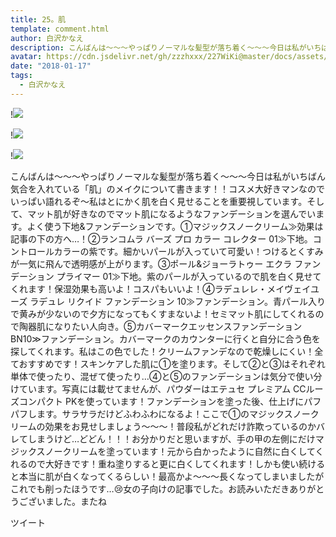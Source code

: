 ```yaml
---
title: 25。肌
template: comment.html
author: 白沢かなえ
description: こんばんは〜〜〜やっぱりノーマルな髪型が落ち着く〜〜〜今日は私がいちばん気合を入れている「肌」のメイクについて書きます！！コスメ大好きマンなのでいっぱい語れるぞ〜私はとにかく肌を白く見せることを重...
avatar: https://cdn.jsdelivr.net/gh/zzzhxxx/227WiKi@master/docs/assets/photo/avatar/kanae.jpg
date: "2018-01-17"
tags:
  - 白沢かなえ
---
```


!![](https://cdn.jsdelivr.net/gh/227WiKi/227WiKi-image@master/blog-image/kanae-2018-01-17_1.jpg)

!![](https://cdn.jsdelivr.net/gh/227WiKi/227WiKi-image@master/blog-image/kanae-2018-01-17_2.jpg)

!![](https://cdn.jsdelivr.net/gh/227WiKi/227WiKi-image@master/blog-image/kanae-2018-01-17_3.jpg)


こんばんは〜〜〜やっぱりノーマルな髪型が落ち着く〜〜〜今日は私がいちばん気合を入れている「肌」のメイクについて書きます！！コスメ大好きマンなのでいっぱい語れるぞ〜私はとにかく肌を白く見せることを重要視しています。そして、マット肌が好きなのでマット肌になるようなファンデーションを選んでいます。よく使う下地&ファンデーションです。①マジックスノークリーム≫効果は記事の下の方へ…！②ランコムラ バーズ プロ カラー コレクター 01≫下地。コントロールカラーの紫です。細かいパールが入っていて可愛い！つけるとくすみが一気に飛んで透明感が上がります。③ポール&ジョーラトゥー エクラ ファンデーション プライマー 01≫下地。紫のパールが入っているので肌を白く見せてくれます！保湿効果も高いよ！コスパもいいよ！④ラデュレレ・メイヴェイユーズ ラデュレ リクイド ファンデーション 10≫ファンデーション。青パール入りで黄みが少ないので夕方になってもくすまないよ！セミマット肌にしてくれるので陶器肌になりたい人向き。⑤カバーマークエッセンスファンデーション BN10≫ファンデーション。カバーマークのカウンターに行くと自分に合う色を探してくれます。私はこの色でした！クリームファンデなので乾燥しにくい！全ておすすめです！スキンケアした肌に①を塗ります。そして②と③はそれぞれ単体で使ったり、混ぜて使ったり…④と⑤のファンデーションは気分で使い分けています。写真には載せてませんが、パウダーはエテュセ プレミアム CCルーズコンパクト PKを使っています！ファンデーションを塗った後、仕上げにパフパフします。サラサラだけどふわふわになるよ！ここで①のマジックスノークリームの効果をお見せしましょう〜〜〜！普段私がどれだけ詐欺っているのかバレてしまうけど…どどん！！！お分かりだと思いますが、手の甲の左側にだけマジックスノークリームを塗っています！元から白かったように自然に白くしてくれるので大好きです！重ね塗りすると更に白くしてくれます！しかも使い続けると本当に肌が白くなってくるらしい！最高かよ〜〜〜長くなってしまいましたがこれでも削ったほうです…😢女の子向けの記事でした。お読みいただきありがとうございました。またね


ツイート



